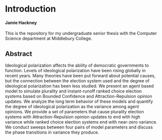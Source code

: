 # Introduction
#### Jamie Hackney

This is the repository for my undergraduate senior thesis with the Computer Science department at Middlebury College.

## Abstract
Ideological polarization affects the ability of democratic governments to function. Levels of ideological polarization have been rising globally in recent years. Many theories have been put forward about potential causes, but the connection between the election system used and the degree of ideological polarization has been less studied. We present an agent based model to simulate plurality and instant-runoff ranked choice election systems based on Bounded Confidence and Attraction-Repulsion opinion updates. We analyze the long term behavior of these models and quantify the degree of ideological polarization as the variance among agent opinions. We provide a set of parameters that cause plurality election systems with Attraction-Repulsion opinion updates to end with high variance while ranked choice election systems end with near-zero variance. We conduct sweeps between four pairs of model parameters and discuss the phase transitions in variance they produce.
